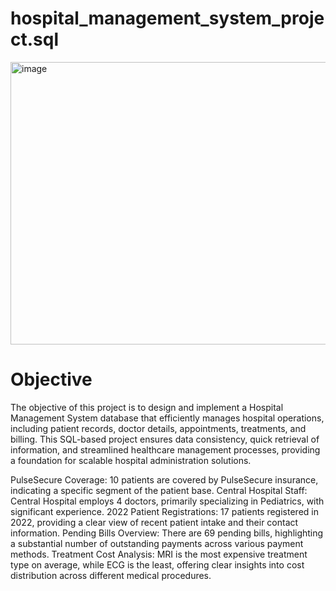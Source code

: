 # hospital_management_system_project.sql

  <img width="602" height="452" alt="image" src="https://github.com/user-attachments/assets/dad633d5-ad21-4915-a4b8-3e3fb303e147" />




# Objective 
The objective of this project is to design and implement a Hospital Management System database that efficiently manages hospital operations, including patient records, doctor details, appointments, treatments, and billing. This SQL-based project ensures data consistency, quick retrieval of information, and streamlined healthcare management processes, providing a foundation for scalable hospital administration solutions.

PulseSecure Coverage: 10 patients are covered by PulseSecure insurance, indicating a specific segment of the patient base.
Central Hospital Staff: Central Hospital employs 4 doctors, primarily specializing in Pediatrics, with significant experience.
2022 Patient Registrations: 17 patients registered in 2022, providing a clear view of recent patient intake and their contact information.
Pending Bills Overview: There are 69 pending bills, highlighting a substantial number of outstanding payments across various payment methods.
Treatment Cost Analysis: MRI is the most expensive treatment type on average, while ECG is the least, offering clear insights into cost distribution across different medical procedures.
